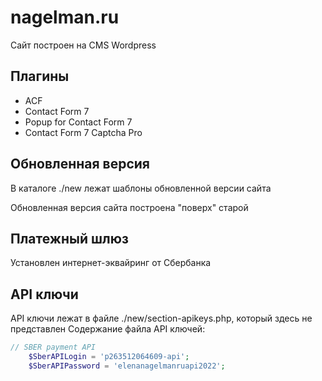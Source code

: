 # nagelman.ru

Сайт построен на CMS Wordpress

## Плагины

* ACF
* Contact Form 7
* Popup for Contact Form 7
* Contact Form 7 Captcha Pro

## Обновленная версия

В каталоге ./new лежат шаблоны обновленной версии сайта

Обновленная версия сайта построена "поверх" старой

## Платежный шлюз

Установлен интернет-эквайринг от Сбербанка


## API ключи

API ключи лежат в файле ./new/section-apikeys.php, который здесь не представлен
Содержание файла API ключей:
```php
// SBER payment API
    $SberAPILogin = 'p263512064609-api';
    $SberAPIPassword = 'elenanagelmanruapi2022';
```

